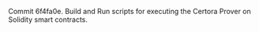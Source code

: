 Commit 6f4fa0e.                    Build and Run scripts for executing the Certora Prover on Solidity smart contracts.